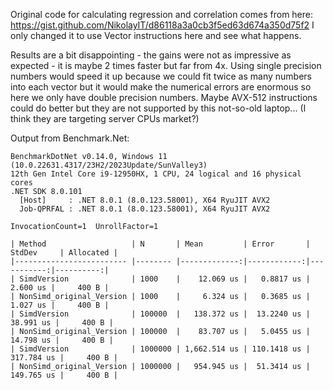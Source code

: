 Original code for calculating regression and correlation comes from here: https://gist.github.com/NikolayIT/d86118a3a0cb3f5ed63d674a350d75f2
I only changed it to use Vector instructions here and see what happens.

Results are a bit disappointing - the gains were not as impressive as expected - it is maybe 2 times faster but far from 4x.
Using single precision numbers would speed it up because we could fit twice as many numbers into each vector but it would make the numerical errors are enormous
so here we only have double precision numbers.
Maybe AVX-512 instructions could do better but they are not supported by this not-so-old laptop... (I think they are targeting server CPUs market?)

Output from Benchmark.Net:

```
BenchmarkDotNet v0.14.0, Windows 11 (10.0.22631.4317/23H2/2023Update/SunValley3)
12th Gen Intel Core i9-12950HX, 1 CPU, 24 logical and 16 physical cores
.NET SDK 8.0.101
  [Host]     : .NET 8.0.1 (8.0.123.58001), X64 RyuJIT AVX2
  Job-QPRFAL : .NET 8.0.1 (8.0.123.58001), X64 RyuJIT AVX2

InvocationCount=1  UnrollFactor=1

| Method                   | N       | Mean         | Error       | StdDev     | Allocated |
|------------------------- |-------- |-------------:|------------:|-----------:|----------:|
| SimdVersion              | 1000    |    12.069 us |   0.8817 us |   2.600 us |     400 B |
| NonSimd_original_Version | 1000    |     6.324 us |   0.3685 us |   1.027 us |     400 B |
| SimdVersion              | 100000  |   138.372 us |  13.2240 us |  38.991 us |     400 B |
| NonSimd_original_Version | 100000  |    83.707 us |   5.0455 us |  14.798 us |     400 B |
| SimdVersion              | 1000000 | 1,662.514 us | 110.1418 us | 317.784 us |     400 B |
| NonSimd_original_Version | 1000000 |   954.945 us |  51.3414 us | 149.765 us |     400 B |
```
